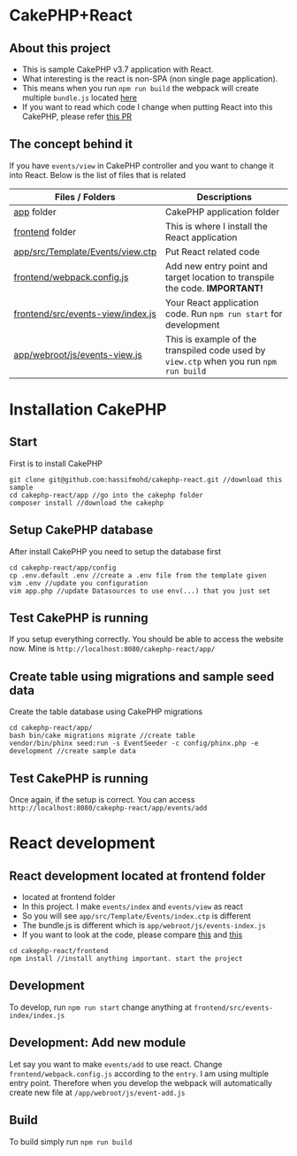 # CakePHP+React

## About this project

- This is sample CakePHP v3.7 application with React.
- What interesting is the react is non-SPA (non single page application).
- This means when you run `npm run build` the webpack will create multiple `bundle.js` located [here](https://github.com/hassifmohd/cakephp-react/tree/master/app/webroot/js)
- If you want to read which code I change when putting React into this CakePHP, please refer [this PR](https://github.com/hassifmohd/cakephp-react/pull/2/files)

## The concept behind it

If you have `events/view` in CakePHP controller and you want to change it into React. Below is the list of files that is related

| Files / Folders | Descriptions |
|--|--|
| [app](https://github.com/hassifmohd/cakephp-react/tree/master/app) folder | CakePHP application folder |
| [frontend](https://github.com/hassifmohd/cakephp-react/tree/master/frontend) folder | This is where I install the React application |
| [app/src/Template/Events/view.ctp](https://github.com/hassifmohd/cakephp-react/blob/master/app/src/Template/Events/view.ctp) | Put React related code |
| [frontend/webpack.config.js](https://github.com/hassifmohd/cakephp-react/blob/master/frontend/webpack.config.js) | Add new entry point and target location to transpile the code. **IMPORTANT!** |
| [frontend/src/events-view/index.js](https://github.com/hassifmohd/cakephp-react/blob/master/frontend/src/events-view/index.js) | Your React application code. Run `npm run start` for development |
| [app/webroot/js/events-view.js](https://github.com/hassifmohd/cakephp-react/blob/master/app/webroot/js/events-view.js) | This is example of the transpiled code used by `view.ctp` when you run `npm run build` |

# Installation CakePHP

## Start

First is to install CakePHP

```
git clone git@github.com:hassifmohd/cakephp-react.git //download this sample
cd cakephp-react/app //go into the cakephp folder
composer install //download the cakephp
```

## Setup CakePHP database

After install CakePHP you need to setup the database first

```
cd cakephp-react/app/config
cp .env.default .env //create a .env file from the template given
vim .env //update you configuration
vim app.php //update Datasources to use env(...) that you just set
```

## Test CakePHP is running

If you setup everything correctly. You should be able to access the website now. Mine is `http://localhost:8080/cakephp-react/app/`

## Create table using migrations and sample seed data

Create the table database using CakePHP migrations

```
cd cakephp-react/app/
bash bin/cake migrations migrate //create table
vendor/bin/phinx seed:run -s EventSeeder -c config/phinx.php -e development //create sample data
```

## Test CakePHP is running

Once again, if the setup is correct. You can access `http://localhost:8080/cakephp-react/app/events/add`

# React development

## React development located at frontend folder

- located at frontend folder
- In this project. I make `events/index` and `events/view` as react
- So you will see `app/src/Template/Events/index.ctp` is different
- The bundle.js is different which is `app/webroot/js/events-index.js`
- If you want to look at the code, please compare [this](https://github.com/hassifmohd/cakephp-react/blob/installation/frontend/src/events-index/index.js) and [this](https://github.com/hassifmohd/cakephp-react/blob/installation/frontend/webpack.config.js#L6)

```
cd cakephp-react/frontend
npm install //install anything important. start the project
```

## Development

To develop, run `npm run start` change anything at `frontend/src/events-index/index.js`

## Development: Add new module

Let say you want to make `events/add` to use react. Change `frontend/webpack.config.js` according to the `entry`. I am using multiple entry point. Therefore when you develop the webpack will automatically create new file at `/app/webroot/js/event-add.js`

## Build

To build simply run `npm run build`
